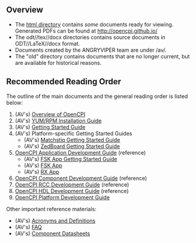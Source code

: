 Overview
---

 - The [html directory](html/) contains *some* documents ready for viewing. Generated PDFs can be found at http://opencpi.github.io/
 - The odt//tex//docx directories contains source documents in ODT//LaTeX//docx format.
 - Documents created by the ANGRYVIPER team are under /av/.
 - The "old" directory contains documents that are no longer current, but are available for historical reasons.

Recommended Reading Order
---

The outline of the main documents and the general reading order is listed below:
1. (AV's) [Overview of OpenCPI](http://opencpi.github.io/Overview.pdf)
2. (AV's) [YUM/RPM Installation Guide](http://opencpi.github.io/RPM_Installation_Guide.pdf)
3. (AV's) [Getting Started Guide](http://opencpi.github.io/Getting_Started.pdf)
4. (AV's) Platform-specific Getting Started Guides
   - (AV's) [Matchstiq Getting Started Guide](http://opencpi.github.io/assets/Matchstiq_Z1_Getting_Started_Guide.pdf)
   - (AV's) [ZedBoard Getting Started Guide](http://opencpi.github.io/ZedBoard_Getting_Started_Guide.pdf)
5. [OpenCPI Application Development Guide](http://opencpi.github.io/OpenCPI_Application_Development.pdf) (reference)
   - (AV's) [FSK App Getting Started Guide](http://opencpi.github.io/assets/FSK_App_Getting_Started_Guide.pdf)
   - (AV's) [FSK App](http://opencpi.github.io/assets/FSK_app.pdf)
   - (AV's) [RX App](http://opencpi.github.io/assets/RX_app.pdf)
6. [OpenCPI Component Development Guide](http://opencpi.github.io/OpenCPI_Component_Development.pdf) (reference)
7. [OpenCPI RCC Development Guide](http://opencpi.github.io/OpenCPI_RCC_Development.pdf) (reference)
8. [OpenCPI HDL Development Guide](http://opencpi.github.io/OpenCPI_HDL_Development.pdf) (reference)
9. [OpenCPI Platform Development Guide](http://opencpi.github.io/OpenCPI_Platform_Development.pdf)

Other important reference materials:

 - (AV's) [Acronyms and Definitions](http://opencpi.github.io/Acronyms_and_Definitions.pdf)
 - (AV's) [FAQ](http://opencpi.github.io/FAQ.pdf)
 - (AV's) [Component Datasheets](http://opencpi.github.io/)
